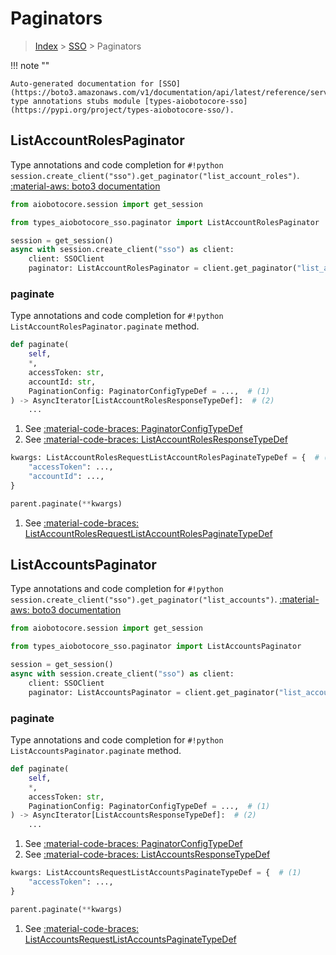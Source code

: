 # Paginators

> [Index](../README.md) > [SSO](./README.md) > Paginators

!!! note ""

    Auto-generated documentation for [SSO](https://boto3.amazonaws.com/v1/documentation/api/latest/reference/services/sso.html#SSO)
    type annotations stubs module [types-aiobotocore-sso](https://pypi.org/project/types-aiobotocore-sso/).

## ListAccountRolesPaginator

Type annotations and code completion for `#!python session.create_client("sso").get_paginator("list_account_roles")`.
[:material-aws: boto3 documentation](https://boto3.amazonaws.com/v1/documentation/api/latest/reference/services/sso.html#SSO.Paginator.ListAccountRoles)

```python title="Usage example"
from aiobotocore.session import get_session

from types_aiobotocore_sso.paginator import ListAccountRolesPaginator

session = get_session()
async with session.create_client("sso") as client:
    client: SSOClient
    paginator: ListAccountRolesPaginator = client.get_paginator("list_account_roles")
```


### paginate

Type annotations and code completion for `#!python ListAccountRolesPaginator.paginate` method.

```python title="Method definition"
def paginate(
    self,
    *,
    accessToken: str,
    accountId: str,
    PaginationConfig: PaginatorConfigTypeDef = ...,  # (1)
) -> AsyncIterator[ListAccountRolesResponseTypeDef]:  # (2)
    ...
```

1. See [:material-code-braces: PaginatorConfigTypeDef](./type_defs.md#paginatorconfigtypedef) 
2. See [:material-code-braces: ListAccountRolesResponseTypeDef](./type_defs.md#listaccountrolesresponsetypedef) 


```python title="Usage example with kwargs"
kwargs: ListAccountRolesRequestListAccountRolesPaginateTypeDef = {  # (1)
    "accessToken": ...,
    "accountId": ...,
}

parent.paginate(**kwargs)
```

1. See [:material-code-braces: ListAccountRolesRequestListAccountRolesPaginateTypeDef](./type_defs.md#listaccountrolesrequestlistaccountrolespaginatetypedef) 
## ListAccountsPaginator

Type annotations and code completion for `#!python session.create_client("sso").get_paginator("list_accounts")`.
[:material-aws: boto3 documentation](https://boto3.amazonaws.com/v1/documentation/api/latest/reference/services/sso.html#SSO.Paginator.ListAccounts)

```python title="Usage example"
from aiobotocore.session import get_session

from types_aiobotocore_sso.paginator import ListAccountsPaginator

session = get_session()
async with session.create_client("sso") as client:
    client: SSOClient
    paginator: ListAccountsPaginator = client.get_paginator("list_accounts")
```


### paginate

Type annotations and code completion for `#!python ListAccountsPaginator.paginate` method.

```python title="Method definition"
def paginate(
    self,
    *,
    accessToken: str,
    PaginationConfig: PaginatorConfigTypeDef = ...,  # (1)
) -> AsyncIterator[ListAccountsResponseTypeDef]:  # (2)
    ...
```

1. See [:material-code-braces: PaginatorConfigTypeDef](./type_defs.md#paginatorconfigtypedef) 
2. See [:material-code-braces: ListAccountsResponseTypeDef](./type_defs.md#listaccountsresponsetypedef) 


```python title="Usage example with kwargs"
kwargs: ListAccountsRequestListAccountsPaginateTypeDef = {  # (1)
    "accessToken": ...,
}

parent.paginate(**kwargs)
```

1. See [:material-code-braces: ListAccountsRequestListAccountsPaginateTypeDef](./type_defs.md#listaccountsrequestlistaccountspaginatetypedef) 
